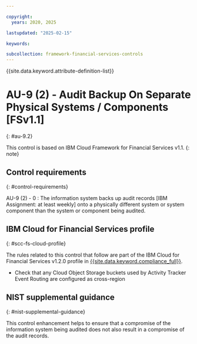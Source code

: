 ```yaml
---

copyright:
  years: 2020, 2025

lastupdated: "2025-02-15"

keywords:

subcollection: framework-financial-services-controls
---
```


{{site.data.keyword.attribute-definition-list}}

               
# AU-9 (2) - Audit Backup On Separate Physical Systems / Components [FSv1.1]
{: #au-9.2}

This control is based on IBM Cloud Framework for Financial Services v1.1.
{: note}


## Control requirements
{: #control-requirements}

AU-9 (2) - 0
    : The information system backs up audit records [IBM Assignment: at least weekly] onto a physically different system or system component than the system or component being audited.

## IBM Cloud for Financial Services profile
{: #scc-fs-cloud-profile}

The rules related to this control that follow are part of the IBM Cloud for Financial Services v1.2.0 profile in [{{site.data.keyword.compliance_full}}](/docs/security-compliance?topic=security-compliance-getting-started).

- Check that any Cloud Object Storage buckets used by Activity Tracker Event Routing are configured as cross-region

## NIST supplemental guidance
{: #nist-supplemental-guidance}

This control enhancement helps to ensure that a compromise of the information system being audited does not also result in a compromise of the audit records.





